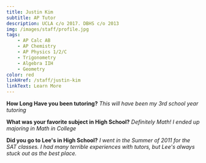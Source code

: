 ```yaml
---
title: Justin Kim
subtitle: AP Tutor
description: UCLA c/o 2017. DBHS c/o 2013
img: /images/staff/profile.jpg
tags:
    - AP Calc AB
    - AP Chemistry
    - AP Physics 1/2/C
    - Trigonometry
    - Algebra IIH
    - Geometry
color: red
linkHref: /staff/justin-kim
linkText: Learn More
---
```


**How Long Have you been tutoring?**
_This will have been my 3rd school year tutoring_

**What was your favorite subject in High School?**
_Definitely Math! I ended up majoring in Math in College_

**Did you go to Lee's in High School?**
_I went in the Summer of 2011 for the SAT classes. I had many terrible experiences with tutors, but Lee's always stuck out as the best place._
